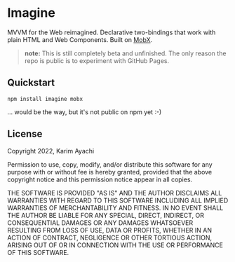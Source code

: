 # Imagine

MVVM for the Web reimagined. Declarative two-bindings that work with plain HTML and Web Components. Built on [MobX](https://github.com/mobxjs/mobx).

> **note:** This is still completely beta and unfinished. The only reason the repo is public is to experiment with GitHub Pages.

## Quickstart

```shell
npm install imagine mobx
```

... would be the way, but it's not public on npm yet :-)

## License
Copyright 2022, Karim Ayachi

Permission to use, copy, modify, and/or distribute this software for any purpose with or without fee is hereby granted, provided that the above copyright notice and this permission notice appear in all copies.

THE SOFTWARE IS PROVIDED "AS IS" AND THE AUTHOR DISCLAIMS ALL WARRANTIES WITH REGARD TO THIS SOFTWARE INCLUDING ALL IMPLIED WARRANTIES OF MERCHANTABILITY AND FITNESS. IN NO EVENT SHALL THE AUTHOR BE LIABLE FOR ANY SPECIAL, DIRECT, INDIRECT, OR CONSEQUENTIAL DAMAGES OR ANY DAMAGES WHATSOEVER RESULTING FROM LOSS OF USE, DATA OR PROFITS, WHETHER IN AN ACTION OF CONTRACT, NEGLIGENCE OR OTHER TORTIOUS ACTION, ARISING OUT OF OR IN CONNECTION WITH THE USE OR PERFORMANCE OF THIS SOFTWARE.